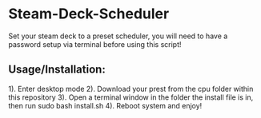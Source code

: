 # Steam-Deck-Scheduler
Set your steam deck to a preset scheduler, you will need to have a password setup via terminal before using this script!

## Usage/Installation:

1). Enter desktop mode
2). Download your prest from the cpu folder within this repository
3). Open a terminal window in the folder the install file is in, then run sudo bash install.sh
4). Reboot system and enjoy!

